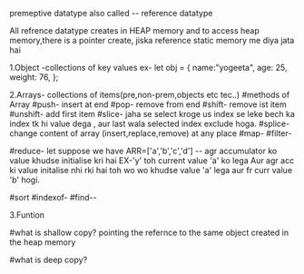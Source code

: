 
premeptive datatype also called -- reference datatype

All refrence datatype creates in HEAP memory
and to access heap memory,there is a pointer create,
jiska reference static memory me diya jata hai

1.Object -collections of key values
ex- let obj = {
               name:"yogeeta",
               age: 25,
               weight: 76,
            };

2.Arrays- collections of items(pre,non-prem,objects etc tec..)
#methods of Array
#push- insert at end
#pop-  remove from end
#shift- remove ist item
#unshift- add first item
#slice- jaha se select kroge us index se leke bech ka index tk hi value dega , aur last wala selected index exclude hoga.
#splice- change content of array (insert,replace,remove) at any place
#map-
#filter-

#reduce- let suppose we have ARR=['a','b','c','d']
-- agr accumulator ko value khudse initialise kri hai EX-'y' toh current value 'a' ko lega
Aur agr acc ki value initalise nhi rki hai toh wo wo khudse value 'a' lega aur fr curr value 'b' hogi.

#sort
#indexof-
#find--

3.Funtion

#what is shallow copy?
pointing the refernce to the same object created in the heap memory

#what is deep copy?
